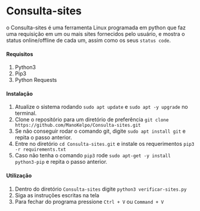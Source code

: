 # Consulta-sites

o Consulta-sites é uma ferramenta Linux programada em python que faz uma requisição em um ou mais sites fornecidos pelo usuário, e mostra o status online/offline de cada um, assim como os seus `status code`.


#### Requisitos

1. Python3
2. Pip3
3. Python Requests



#### Instalação

1. Atualize o sistema rodando `sudo apt update` e `sudo apt -y upgrade` no terminal.
2. Clone o repositório para um diretório de preferência `git clone https://github.com/ManoKelpo/Consulta-sites.git`
3. Se não conseguir rodar o comando git, digite `sudo apt install git` e repita o passo anterior.
4. Entre no diretório `cd Consulta-sites.git` e instale os requerimentos `pip3 -r requirements.txt`
5. Caso não tenha o comando `pip3` rode `sudo apt-get -y install python3-pip` e repita o passo anterior.



#### Utilização

1. Dentro do diretório `Consulta-sites` digite `python3 verificar-sites.py`
2. Siga as instruções escritas na tela
3. Para fechar do programa pressione `Ctrl + V` ou `Command + V`
